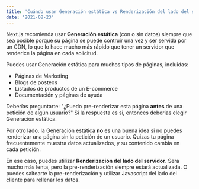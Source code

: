 ```yaml
---
title: 'Cuándo usar Generación estática vs Renderización del lado del servidor'
date: '2021-08-23'
---
```


Next.js recomienda usar **Generación estática** (con o sin datos) siempre que sea posible porque su página se puede contruir una vez y ser servida por un CDN, lo que lo hace mucho más rápido que tener un servidor que renderice la página en cada solicitud.

Puedes usar Generación estática para muchos tipos de páginas, incluidas:

- Páginas de Marketing
- Blogs de posteos
- Listados de productos de un E-commerce
- Documentación y páginas de ayuda

Deberías preguntarte: "¿Puedo pre-renderizar esta página **antes** de una petición de algún usuario?" Si la respuesta es si, entonces deberias elegir Generación estática.

Por otro lado, la Generación estática **no** es una buena idea si no puedes renderizar una página sin la petición de un usuario. Quizas tu página frecuentemente muestra datos actualizados, y su contenido cambia en cada petición.

En ese caso, puedes utilizar **Renderización del lado del servidor**. Sera mucho más lenta, pero la pre-renderización siempre estará actualizada. O puedes saltearte la pre-renderización y utilizar Javascript del lado del cliente para rellenar los datos.
